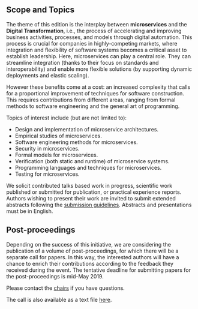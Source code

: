 ## Scope and Topics

The theme of this edition is the interplay between **microservices** and the **Digital Transformation**, i.e., the process of accelerating and improving business activities, processes, and models through digital automation. This process is crucial for companies in highly-competing markets, where integration and flexibility of software systems becomes a critical asset to establish leadership. Here, microservices can play a central role. They can streamline integration (thanks to their focus on standards and interoperability) and enable more flexible solutions (by supporting dynamic deployments and elastic scaling). 

However these benefits come at a cost: an increased complexity that calls for a proportional improvement of techniques for software construction. This requires contributions from different areas, ranging from formal methods to software engineering and the general art of programming.

Topics of interest include (but are not limited to):

- Design and implementation of microservice architectures.
- Empirical studies of microservices.
- Software engineering methods for microservices.
- Security in microservices.
- Formal models for microservices.
- Verification (both static and runtime) of microservice systems.
- Programming languages and techniques for microservices.
- Testing for microservices.

We solicit contributed talks based work in progress, scientific work published or submitted for publication, or practical experience reports.
Authors wishing to present their work are invited to submit extended abstracts following the <a onclick="$('#submission_tab a').trigger('click'); return false;" href="#submission">submission guidelines</a>.
Abstracts and presentations must be in English.

## Post-proceedings
Depending on the success of this initiative, we are considering the publication of a volume of post-proceedings, for which there will be a separate call for papers.
In this way, the interested authors will have a chance to enrich their contributions according to the feedback they received during the event.
The tentative deadline for submitting papers for the post-proceedings is mid-May 2019.

Please contact the [chairs](/committees) if you have questions.

<div class="alert alert-info hidden-print" role="alert">
<span class="glyphicon glyphicon-info-sign"></span> The call is also available as a text file <a href="{{ "/cfp.txt" | relative_url }}">here</a>.
</div>